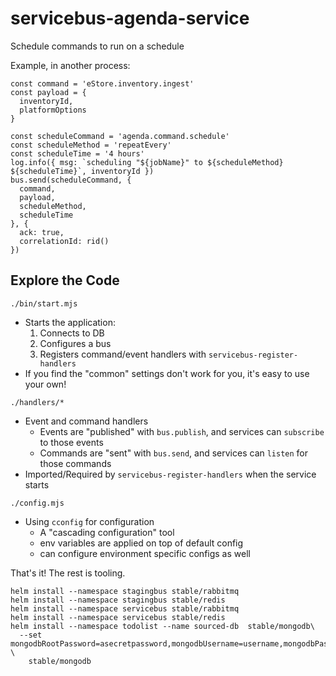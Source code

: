 # servicebus-agenda-service

Schedule commands to run on a schedule

Example, in another process:

```
const command = 'eStore.inventory.ingest'
const payload = {
  inventoryId,
  platformOptions
}

const scheduleCommand = 'agenda.command.schedule'
const scheduleMethod = 'repeatEvery'
const scheduleTime = '4 hours'
log.info({ msg: `scheduling "${jobName}" to ${scheduleMethod} ${scheduleTime}`, inventoryId })
bus.send(scheduleCommand, {
  command,
  payload,
  scheduleMethod,
  scheduleTime
}, {
  ack: true,
  correlationId: rid()
})
```

## Explore the Code

`./bin/start.mjs`
* Starts the application:
  1. Connects to DB
  1. Configures a bus
  1. Registers command/event handlers with `servicebus-register-handlers`
* If you find the "common" settings don't work for you, it's easy to use your own!

`./handlers/*`
* Event and command handlers
  * Events are "published" with `bus.publish`, and services can `subscribe` to those events
  * Commands are "sent" with `bus.send`, and services can `listen` for those commands
* Imported/Required by `servicebus-register-handlers` when the service starts

`./config.mjs`
* Using `cconfig` for configuration
  * A "cascading configuration" tool
  * env variables are applied on top of default config
  * can configure environment specific configs as well

That's it! The rest is tooling.

```
helm install --namespace stagingbus stable/rabbitmq
helm install --namespace stagingbus stable/redis
helm install --namespace servicebus stable/rabbitmq
helm install --namespace servicebus stable/redis
helm install --namespace todolist --name sourced-db  stable/mongodb\
  --set mongodbRootPassword=asecretpassword,mongodbUsername=username,mongodbPassword=apassword,mongodbDatabase=sourced \
    stable/mongodb
```
